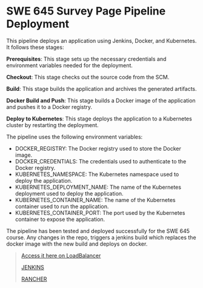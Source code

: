 # SWE 645 Survey Page Pipeline Deployment

This pipeline deploys an application using Jenkins, Docker, and Kubernetes. It follows these stages:

__Prerequisites__: This stage sets up the necessary credentials and environment variables needed for the deployment.

__Checkout__: This stage checks out the source code from the SCM.

__Build__: This stage builds the application and archives the generated artifacts.

__Docker Build and Push__: This stage builds a Docker image of the application and pushes it to a Docker registry.

__Deploy to Kubernetes__: This stage deploys the application to a Kubernetes cluster by restarting the deployment.

The pipeline uses the following environment variables:

- DOCKER_REGISTRY: The Docker registry used to store the Docker image.
- DOCKER_CREDENTIALS: The credentials used to authenticate to the Docker registry.
- KUBERNETES_NAMESPACE: The Kubernetes namespace used to deploy the application.
- KUBERNETES_DEPLOYMENT_NAME: The name of the Kubernetes deployment used to deploy the application.
- KUBERNETES_CONTAINER_NAME: The name of the Kubernetes container used to run the application.
- KUBERNETES_CONTAINER_PORT: The port used by the Kubernetes container to expose the application.

The pipeline has been tested and deployed successfully for the SWE 645 course. Any changes in the repo, triggers a jenkins build which replaces the docker image with the new build and deploys on docker.

>[Access it here on LoadBalancer ](http://35.202.219.90:8080/)
>
>[JENKINS](http://107.23.40.143:8080/)
>
>[RANCHER](https://18.209.26.76/dashboard/)
